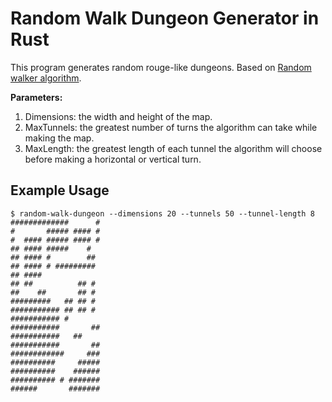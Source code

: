 # Random Walk Dungeon Generator in Rust

This program generates random rouge-like dungeons. Based on [Random walker algorithm](https://en.wikipedia.org/wiki/Random_walker_algorithm).

**Parameters:**

1. Dimensions: the width and height of the map.
1. MaxTunnels: the greatest number of turns the algorithm can take while making the map.
1. MaxLength: the greatest length of each tunnel the algorithm will choose before making a horizontal or vertical turn.

## Example Usage

```
$ random-walk-dungeon --dimensions 20 --tunnels 50 --tunnel-length 8
#############      #
#       ##### #### #
#  #### ##### #### #
## #### #####    #
## #### #        ##
## #### # #########
## ####
## ##          ## #
##    ##       ## #
#########   ## ## #
########### ## ## #
########### #
###########       ##
###########   ##
###########       ##
############     ###
##########     #####
##########    ######
########## # #######
######       #######
```
